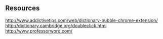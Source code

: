 ## Resources
http://www.addictivetips.com/web/dictionary-bubble-chrome-extension/
http://dictionary.cambridge.org/doubleclick.html
http://www.professorword.com/
